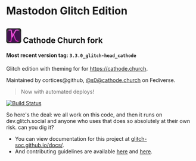 #  Mastodon Glitch Edition  #

## <img src="public/apple-touch-icon.png" alt="Cathode Church logo" height="40"/> Cathode Church fork

#### Most recent version tag: `3.3.0_glitch-head_cathode`

Glitch edition with theming for for https://cathode.church.

Maintained by cortices@github, [@s0@cathode.church](https://cathode.church/web/accounts/1) on Fediverse.

>   Now with automated deploys!

[![Build Status](https://img.shields.io/circleci/project/github/glitch-soc/mastodon.svg)][circleci]

[circleci]: https://circleci.com/gh/glitch-soc/mastodon

So here's the deal: we all work on this code, and then it runs on dev.glitch.social and anyone who uses that does so absolutely at their own risk. can you dig it?

- You can view documentation for this project at [glitch-soc.github.io/docs/](https://glitch-soc.github.io/docs/).
- And contributing guidelines are available [here](CONTRIBUTING.md) and [here](https://glitch-soc.github.io/docs/contributing/).
